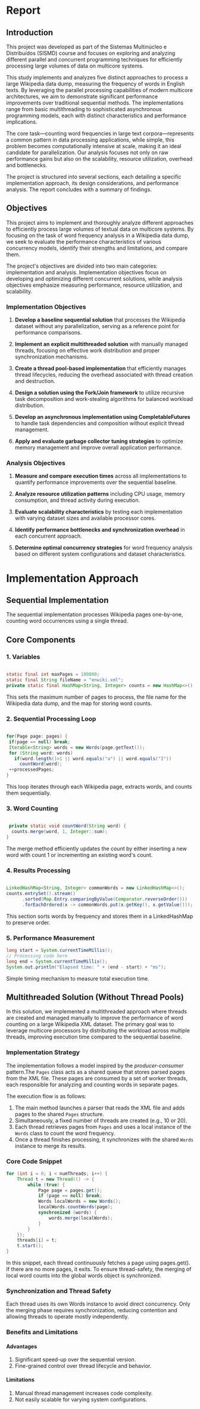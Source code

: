 # Report

## Introduction

This project was developed as part of the Sistemas Multinúcleo e Distribuídos (SISMD)
course and focuses on exploring and analyzing different parallel and concurrent programming
techniques for efficiently processing large volumes of data on multicore systems.

This study implements and analyzes five distinct approaches to process a large Wikipedia data dump, measuring the frequency of words in English texts. By leveraging the parallel processing capabilities of modern multicore architectures, we aim to demonstrate significant performance improvements over traditional sequential methods. The implementations range from basic multithreading to sophisticated asynchronous programming models, each with distinct characteristics and performance implications.

The core task—counting word frequencies in large text corpora—represents a common pattern in data processing applications, while  simple, this problem becomes computationally intensive at scale, making it an ideal candidate for parallelization. Our analysis focuses not only on raw performance gains but also on the scalability, resource utilization, overhead and bottlenecks.

The project is structured into several sections, each detailing a specific implementation approach, its design considerations, and performance analysis. The report concludes with a summary of findings.

## Objectives

This project aims to implement and thoroughly analyze different approaches to efficiently process large volumes of textual data on multicore systems. By focusing on the task of word frequency analysis in a Wikipedia data dump, we seek to evaluate the performance characteristics of various concurrency models, identify their strengths and limitations, and compare them.

The project's objectives are divided into two main categories: implementation and analysis. Implementation objectives focus on developing and optimizing different concurrent solutions, while analysis objectives emphasize measuring performance, resource utilization, and scalability.

### Implementation Objectives

1. **Develop a baseline sequential solution** that processes the Wikipedia dataset without any parallelization, serving as a reference point for performance comparisons.

2. **Implement an explicit multithreaded solution** with manually managed threads, focusing on effective work distribution and proper synchronization mechanisms.

3. **Create a thread pool-based implementation** that efficiently manages thread lifecycles, reducing the overhead associated with thread creation and destruction.

4. **Design a solution using the Fork/Join framework** to utilize recursive task decomposition and work-stealing algorithms for balanced workload distribution.

5. **Develop an asynchronous implementation using CompletableFutures** to handle task dependencies and composition without explicit thread management.

6. **Apply and evaluate garbage collector tuning strategies** to optimize memory management and improve overall application performance.

### Analysis Objectives

1. **Measure and compare execution times** across all implementations to quantify performance improvements over the sequential baseline.

2. **Analyze resource utilization patterns** including CPU usage, memory consumption, and thread activity during execution.

3. **Evaluate scalability characteristics** by testing each implementation with varying dataset sizes and available processor cores.

4. **Identify performance bottlenecks and synchronization overhead** in each concurrent approach.

5. **Determine optimal concurrency strategies** for word frequency analysis based on different system configurations and dataset characteristics.

# Implementation Approach

## Sequential Implementation

The sequential implementation processes Wikipedia pages one-by-one, counting word occurrences using a single thread.

## Core Components

### 1. Variables

```java

static final int maxPages = 100000;
static final String fileName = "enwiki.xml";
private static final HashMap<String, Integer> counts = new HashMap<>();
```

This sets the maximum number of pages to process, the file name for the Wikipedia data dump, and the map for storing word counts.

### 2. Sequential Processing Loop

```java

for(Page page: pages) {
 if(page == null) break;
 Iterable<String> words = new Words(page.getText());
 for (String word: words)
   if(word.length()>1 || word.equals("a") || word.equals("I"))
     countWord(word);
 ++processedPages;    
}

```

This loop iterates through each Wikipedia page, extracts words, and counts them sequentially.

### 3. Word Counting

```java

 private static void countWord(String word) {
  counts.merge(word, 1, Integer::sum);
}
```

The merge method efficiently updates the count by either inserting a new word with count 1 or incrementing an existing word's count.

### 4. Results Processing

```java

LinkedHashMap<String, Integer> commonWords = new LinkedHashMap<>();
counts.entrySet().stream()
      .sorted(Map.Entry.comparingByValue(Comparator.reverseOrder()))
      .forEachOrdered(x -> commonWords.put(x.getKey(), x.getValue()));
```

This section sorts words by frequency and stores them in a LinkedHashMap to preserve order.

### 5. Performance Measurement

```java
long start = System.currentTimeMillis();
// Processing code here
long end = System.currentTimeMillis();
System.out.println("Elapsed time: " + (end - start) + "ms");
```

Simple timing mechanism to measure total execution time.

## Multithreaded Solution (Without Thread Pools)

In this solution, we implemented a multithreaded approach where threads are created and managed manually to improve the performance of word counting on a large Wikipedia XML dataset. The primary goal was to leverage multicore processors by distributing the workload across multiple threads, improving execution time compared to the sequential baseline.

### Implementation Strategy

The implementation follows a model inspired by the *producer-consumer* pattern.The `Pages` class acts as a shared queue that stores parsed pages from the XML file. These pages are consumed by a set of worker threads, each responsible for analyzing and counting words in separate pages.

The execution flow is as follows:

1. The main method launches a parser that reads the XML file and adds pages to the shared `Pages` structure.
2. Simultaneously, a fixed number of threads are created (e.g., 10 or 20).
3. Each thread retrieves pages from `Pages` and uses a local instance of the `Words` class to count the word frequency.
4. Once a thread finishes processing, it synchronizes with the shared `Words` instance to merge its results.

### Core Code Snippet

```java
for (int i = 0; i < numThreads; i++) {
    Thread t = new Thread(() -> {
        while (true) {
            Page page = pages.get();
            if (page == null) break;
            Words localWords = new Words();
            localWords.countWords(page);
            synchronized (words) {
                words.merge(localWords);
            }
        }
    });
    threads[i] = t;
    t.start();
}
```

In this snippet, each thread continuously fetches a page using pages.get(). If there are no more pages, it exits. To ensure thread-safety, the merging of local word counts into the global words object is synchronized.

### Synchronization and Thread Safety

  Each thread uses its own Words instance to avoid direct concurrency. Only the merging phase requires synchronization, reducing contention and allowing threads to operate mostly independently.

### Benefits and Limitations

#### Advantages

1. Significant speed-up over the sequential version.
2. Fine-grained control over thread lifecycle and behavior.

#### Limitations

1. Manual thread management increases code complexity.
2. Not easily scalable for varying system configurations.
